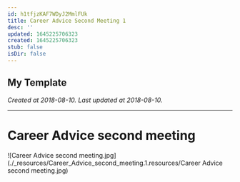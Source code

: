 ```yaml
---
id: h1tfjzKAF7WDyJ2MmlFUk
title: Career Advice Second Meeting 1
desc: ''
updated: 1645225706323
created: 1645225706323
stub: false
isDir: false
---
```

My Template
---

_Created at 2018-08-10._
_Last updated at 2018-08-10._




---

# Career Advice second meeting


![Career Advice second meeting.jpg](./_resources/Career_Advice_second_meeting.1.resources/Career Advice second meeting.jpg)

